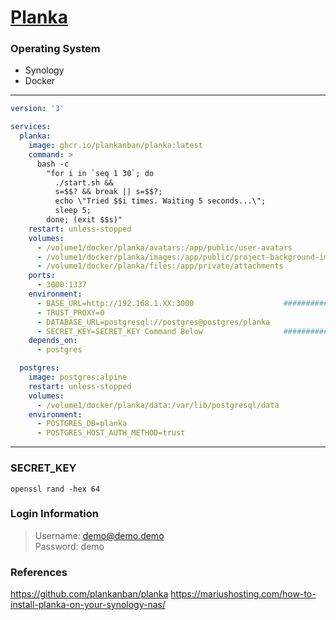 # [Planka](https://github.com/plankanban/planka)

### Operating System
- Synology
- Docker

---

```yaml
version: '3'

services:
  planka:
    image: ghcr.io/plankanban/planka:latest
    command: >
      bash -c
        "for i in `seq 1 30`; do
          ./start.sh &&
          s=$$? && break || s=$$?;
          echo \"Tried $$i times. Waiting 5 seconds...\";
          sleep 5;
        done; (exit $$s)"
    restart: unless-stopped
    volumes:
      - /volume1/docker/planka/avatars:/app/public/user-avatars
      - /volume1/docker/planka/images:/app/public/project-background-images
      - /volume1/docker/planka/files:/app/private/attachments
    ports:
      - 3000:1337
    environment:
      - BASE_URL=http://192.168.1.XX:3000                    ########## Change ##########
      - TRUST_PROXY=0
      - DATABASE_URL=postgresql://postgres@postgres/planka
      - SECRET_KEY=SECRET_KEY Command Below                  ########## Change ##########
    depends_on:
      - postgres

  postgres:
    image: postgres:alpine
    restart: unless-stopped
    volumes:
      - /volume1/docker/planka/data:/var/lib/postgresql/data
    environment:
      - POSTGRES_DB=planka
      - POSTGRES_HOST_AUTH_METHOD=trust
```
---
### SECRET_KEY
```
openssl rand -hex 64
```

### Login Information
> Username: demo@demo.demo \
> Password: demo

### References
https://github.com/plankanban/planka
https://mariushosting.com/how-to-install-planka-on-your-synology-nas/
